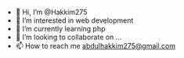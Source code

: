 - 👋 Hi, I’m @Hakkim275
- 👀 I’m interested in web development
- 🌱 I’m currently learning php
- 💞️ I’m looking to collaborate on ...
- 📫 How to reach me abdulhakkim275@gmail.com

<!---
Hakkim275/Hakkim275 is a ✨ special ✨ repository because its `README.md` (this file) appears on your GitHub profile.
You can click the Preview link to take a look at your changes.
--->
